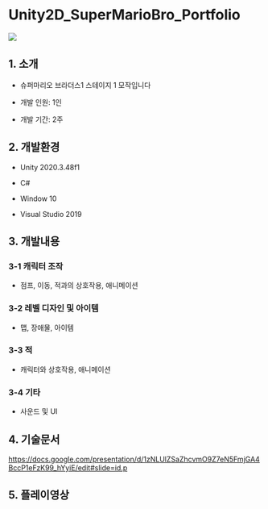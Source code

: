 # Unity2D_SuperMarioBro_Portfolio
<img src="https://github.com/user-attachments/assets/0ba0b8cf-76ed-4881-a925-978ad3556eea"/>

## 1. 소개

+ 슈퍼마리오 브라더스1 스테이지 1 모작입니다

+ 개발 인원: 1인

+ 개발 기간: 2주

## 2. 개발환경
+ Unity 2020.3.48f1
  
+ C#
  
+ Window 10
  
+ Visual Studio 2019
  
## 3. 개발내용
### 3-1 캐릭터 조작
+ 점프, 이동, 적과의 상호작용, 애니메이션
### 3-2 레벨 디자인 및 아이템
+ 맵, 장애물, 아이템
### 3-3 적
+ 캐릭터와 상호작용, 애니메이션
### 3-4 기타
+ 사운드 및 UI

## 4. 기술문서
<https://docs.google.com/presentation/d/1zNLUlZSaZhcvmO9Z7eN5FmjGA4BccP1eFzK99_hYyiE/edit#slide=id.p>
## 5. 플레이영상

